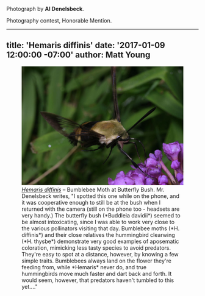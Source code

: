 Photograph by **Al Denelsbeck**.

Photography contest, Honorable Mention.

---
title: 'Hemaris diffinis'
date: '2017-01-09 12:00:00 -07:00'
author: Matt Young
---
<figure>
<img src="/uploads/2017/Denelsbeck.Hemaris_diffinis.jpg" alt="Pentatomidae" />
<figcaption>
<a href="https://en.wikipedia.org/wiki/Hemaris_diffinis"><i>Hemaris diffinis</i></a> – Bumblebee Moth at Butterfly Bush. Mr. Denelsbeck writes, "I spotted this one while on the phone, and it was cooperative enough to still be at the bush when I returned with the camera (still on the phone too - headsets are very handy.) The butterfly bush (*Buddleia davidii*) seemed to be almost intoxicating, since I was able to work very close to the various pollinators visiting that day. Bumblebee moths (*H. diffinis*) and their close relatives the hummingbird clearwing (*H. thysbe*) demonstrate very good examples of aposematic coloration, mimicking less tasty species to avoid predators. They're easy to spot at a distance, however, by knowing a few simple traits. Bumblebees always land on the flower they're feeding from, while *Hemaris* never do, and true hummingbirds move much faster and dart back and forth. It would seem, however, that predators haven't tumbled to this yet...."
</figcaption>
</figure>
